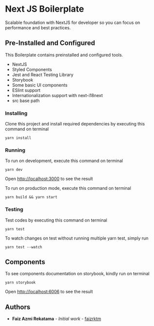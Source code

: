 # Next JS Boilerplate
Scalable foundation with NextJS for developer so you can focus on performance and best practices.

## Pre-Installed and Configured
This Boilerplate contains preinstalled and configured tools.
* NextJS
* Styled Components
* Jest and React Testing Library
* Storybook
* Some basic UI components
* ESlint support
* Internationalization support with next-i18next
* src base path

### Installing
Clone this project and install required dependencies by executing this command on terminal

```
yarn install
```

### Running
To run on development, execute this command on terminal

```
yarn dev
```

Open [http://localhost:3000](http://localhost:3000) to see the result

To run on production mode, execute this command on terminal

```
yarn build && yarn start
```

### Testing
Test codes by executing this command on terminal

```
yarn test
```

To watch changes on test without running multiple yarn test, simply run

```
yarn test --watch
```

## Components
To see components documentation on storybook, kindly run on terminal
```
yarn storybook
```

Open [http://localhost:6006](http://localhost:6006) to see the result

## Authors

* **Faiz Azmi Rekatama** - *Initial work* - [faizrktm](https://github.com/faizrktm)

